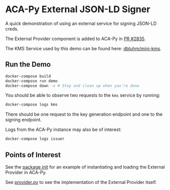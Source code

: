 # ACA-Py External JSON-LD Signer

A quick demonstration of using an external service for signing JSON-LD creds.

The External Provider component is added to ACA-Py in [PR #2835](https://github.com/hyperledger/aries-cloudagent-python/pull/2835).

The KMS Service used by this demo can be found here: [dbluhm/mini-kms](https://github.com/dbluhm/mini-kms).


## Run the Demo

```sh
docker-compose build
docker-compose run demo
docker-compose down -v # Stop and clean up when you're done
```

You should be able to observe two requests to the `kms` service by running:

```sh
docker-compose logs kms
```

There should be one request to the key generation endpoint and one to the signing endpoint.

Logs from the ACA-Py instance may also be of interest:

```sh
docker-compose logs issuer
```


## Points of Interest

See the [package init](/acapy_ld_signer/__init__.py) for an example of instantiating and loading the External Provider in ACA-Py.

See [provider.py](/acapy_ld_signer/provider.py) to see the implementation of the External Provider itself.
